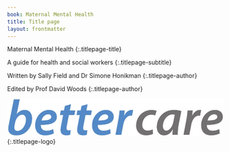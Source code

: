 ```yaml
---
book: Maternal Mental Health
title: Title page
layout: frontmatter
---
```


Maternal Mental Health
{:.titlepage-title}

A guide for health and social workers
{:.titlepage-subtitle}

Written by Sally Field and Dr Simone Honikman
{:.titlepage-author}

Edited by Prof David Woods
{:.titlepage-author}

![Bettercare logo](images/bettercare-logo.jpg){:.titlepage-logo}
